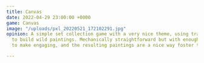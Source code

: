 ```yaml
---
title: Canvas
date: 2022-04-29 23:00:00 +0000
game: Canvas
image: "/uploads/pxl_20220521_172102291.jpg"
opinion: A simple set collection game with a very nice theme, using transparent cards
  to build wild paintings. Mechanically straightforward but with enough tough choices
  to make engaging, and the resulting paintings are a nice way foster table talk.

---
```

